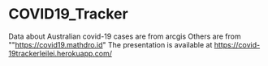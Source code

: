# COVID19_Tracker
Data about Australian covid-19 cases are from arcgis
Others are from ""https://covid19.mathdro.id"
The presentation is available at https://covid-19trackerleilei.herokuapp.com/
